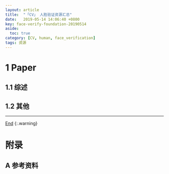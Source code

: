 ```yaml
---
layout: article
title:  "「CV」 人脸验证资源汇总"
date:   2019-05-14 14:06:40 +0800
key: face-verify-foundation-20190514
aside:
  toc: true
category: [CV, human, face_verification]
tags: 资源
---
```


<!--more-->

# 1 Paper  
## 1.1 综述  
## 1.2 其他


-------------------  
 [End]()
{:.warning}  


# 附录
## A 参考资料
